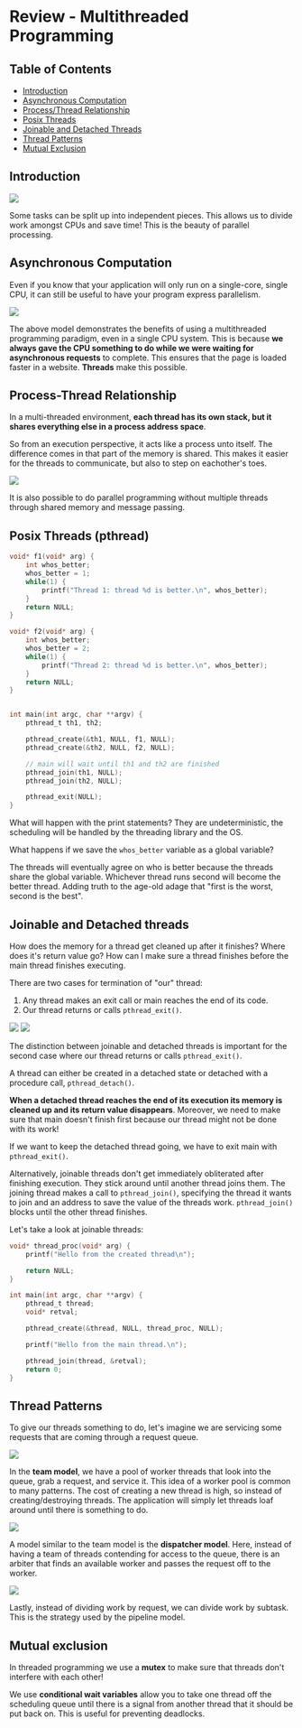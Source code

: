 # Review - Multithreaded Programming

## Table of Contents
* [Introduction](#introduction)
* [Asynchronous Computation](#asynchronous-computation)
* [Process/Thread Relationship](#process-thread-relationship)
* [Posix Threads](#posix-threads-pthread)
* [Joinable and Detached Threads](#joinable-and-detached-threads)
* [Thread Patterns](#thread-patterns)
* [Mutual Exclusion](#mutual-exclusion)

## Introduction

<img src="resources/multithreaded_resources/parallel.png">

Some tasks can be split up into independent pieces. This allows us to divide work amongst CPUs and save time! This is the beauty of parallel processing. 

## Asynchronous Computation

Even if you know that your application will only run on a single-core, single CPU, it can still be useful to have your program express parallelism. 

<img src="resources/multithreaded_resources/async.png">

The above model demonstrates the benefits of using a multithreaded programming paradigm, even in a single CPU system. This is because **we always gave the CPU something to do while we were waiting for asynchronous requests** to complete. This ensures that the page is loaded faster in a website. **Threads** make this possible.

## Process-Thread Relationship

In a multi-threaded environment, **each thread has its own stack, but it shares everything else in a process address space**. 

So from an execution perspective, it acts like a process unto itself. The difference comes in that part of the memory is shared. This makes it easier for the threads to communicate, but also to step on eachother's toes. 

<img src="resources/multithreaded_resources/process_thread.png">

It is also possible to do parallel programming without multiple threads through shared memory and message passing.

## Posix Threads (pthread)

```c
void* f1(void* arg) {
    int whos_better;
    whos_better = 1;
    while(1) {
        printf("Thread 1: thread %d is better.\n", whos_better);
    }
    return NULL;
}

void* f2(void* arg) {
    int whos_better;
    whos_better = 2;
    while(1) {
        printf("Thread 2: thread %d is better.\n", whos_better);
    }
    return NULL;
}


int main(int argc, char **argv) {
    pthread_t th1, th2;

    pthread_create(&th1, NULL, f1, NULL);
    pthread_create(&th2, NULL, f2, NULL);

    // main will wait until th1 and th2 are finished
    pthread_join(th1, NULL);
    pthread_join(th2, NULL);

    pthread_exit(NULL);
}

```

What will happen with the print statements? They are undeterministic, the scheduling will be handled by the threading library and the OS.

What happens if we save the `whos_better` variable as a global variable?

The threads will eventually agree on who is better because the threads share the global variable. Whichever thread runs second will become the better thread. Adding truth to the age-old adage that "first is the worst, second is the best". 

## Joinable and Detached threads

How does the memory for a thread get cleaned up after it finishes? Where does it's return value go? How can I make sure a thread finishes before the main thread finishes executing.

There are two cases for termination of "our" thread:
1. Any thread makes an exit call or main reaches the end of its code.
2. Our thread returns or calls `pthread_exit()`.

<img src="resources/multithreaded_resources/thread_exit1.png">

<img src="resources/multithreaded_resources/thread_exit2.png">

The distinction between joinable and detached threads is important for the second case where our thread returns or calls `pthread_exit()`. 

A thread can either be created in a detached state or detached with a procedure call, `pthread_detach()`. 

**When a detached thread reaches the end of its execution its memory is cleaned up and its return value disappears**. Moreover, we need to make sure that main doesn't finish first because our thread might not be done with its work!

If we want to keep the detached thread going, we have to exit main with `pthread_exit()`.

Alternatively, joinable threads don't get immediately obliterated after finishing execution. They stick around until another thread joins them. The joining thread makes a call to `pthread_join()`, specifying the thread it wants to join and an address to save the value of the threads work. `pthread_join()` blocks until the other thread finishes.

Let's take a look at joinable threads:

```c
void* thread_proc(void* arg) {
    printf("Hello from the created thread\n");

    return NULL;
}

int main(int argc, char **argv) {
    pthread_t thread;
    void* retval;

    pthread_create(&thread, NULL, thread_proc, NULL);

    printf("Hello from the main thread.\n");

    pthread_join(thread, &retval);
    return 0;
}
```

## Thread Patterns

To give our threads something to do, let's imagine we are servicing some requests that are coming through a request queue.

<img src="resources/multithreaded_resources/team_model.png">

In the **team model**, we have a pool of worker threads that look into the queue, grab a request, and service it. This idea of a worker pool is common to many patterns. The cost of creating a new thread is high, so instead of creating/destroying threads. The application will simply let threads loaf around until there is something to do.

<img src="resources/multithreaded_resources/dispatcher_model.png">

A model similar to the team model is the **dispatcher model**. Here, instead of having a team of threads contending for access to the queue, there is an arbiter that finds an available worker and passes the request off to the worker.

<img src="resources/multithreaded_resources/pipeline_model.png">

Lastly, instead of dividing work by request, we can divide work by subtask. This is the strategy used by the pipeline model.

## Mutual exclusion

In threaded programming we use a **mutex** to make sure that threads don't interfere with each other!

We use **conditional wait variables** allow you to take one thread off the scheduling queue until there is a signal from another thread that it should be put back on. This is useful for preventing deadlocks. 